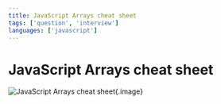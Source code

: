 ```yaml
---
title: JavaScript Arrays cheat sheet
tags: ['question', 'interview']
languages: ['javascript']
---
```

# JavaScript Arrays cheat sheet

![JavaScript Arrays cheat sheet](./images/js-arrays-cheat-sheet.png){.image}

